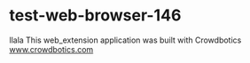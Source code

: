 # test-web-browser-146

llala This web_extension application was built with Crowdbotics www.crowdbotics.com
